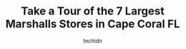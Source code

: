 ---
layout: ampstory
image: https://i0.wp.com/www.depkes.org/wp-content/uploads/2023/06/marshalls-0-in-cape-coral-fl-1685966797.jpeg?resize=640,853
author: techidn
featured: false
description: Discover the impressive array of Marshalls options in Cape Coral FL, where you can find 7 of the largest Marshalls establishments in the area. From renowned classics to hidden gems, Cape Cor
title: Take a Tour of the 7 Largest Marshalls Stores in Cape Coral FL
cover:
   title: Take a Tour of the 7 Largest Marshalls Stores in Cape Coral FL
   subtitle: Rickpate
   background: https://www.depkes.org/wp-content/uploads/2023/06/marshalls-0-in-cape-coral-fl-1685966797.jpeg

pages: 
 - layout: thirds
   top: <h1>#1 Marshalls</h1>
   bottom: "<p>New spring and summer merchandise available now. Clothing/shoes for men, women and children, home decor, candy and some food items, beauty supplies, organization stuff...</p>"
   background: https://www.depkes.org/wp-content/uploads/2023/06/marshalls-1-in-cape-coral-fl-1685966797.jpeg
   backgroundblur: true
 - layout: thirds
   top: <h1>#2 T.J. Maxx</h1>
   bottom: "<p>1502 Del Prado Blvd S, Cape Coral, FL 33990, United States</p>"
   background: https://www.depkes.org/wp-content/uploads/2023/06/marshalls-2-in-cape-coral-fl-1685966798.jpeg
   cta:
      link: https://www.depkes.org/blog/take-a-tour-of-the-7-largest-marshalls-stores-in-cape-coral-fl/
      text: Take a Tour of the 7 Largest Marshalls Stores in Cape Coral FL
 - layout: thirds
   top: <h1>#3 Ross Dress for Less</h1>
   bottom: "<p>1631 Del Prado Blvd S, Cape Coral, FL 33990, United States</p>"
   background: https://www.depkes.org/wp-content/uploads/2023/06/marshalls-3-in-cape-coral-fl-1685966798.jpeg
   cta:
      link: https://www.depkes.org/blog/take-a-tour-of-the-7-largest-marshalls-stores-in-cape-coral-fl/
      text: Take a Tour of the 7 Largest Marshalls Stores in Cape Coral FL
 - layout: thirds
   top: <h1>#4 HomeGoods</h1>
   bottom: "<p>2301 Del Prado Blvd S, Cape Coral, FL 33990, United States</p>"
   background: https://images.unsplash.com/photo-1496096265110-f83ad7f96608?ixlib=rb-4.0.3&ixid=MnwxMjA3fDB8MHxwaG90by1wYWdlfHx8fGVufDB8fHx8&auto=format&fit=crop&w=640&h=853&q=80
   cta:
      link: https://www.depkes.org/blog/take-a-tour-of-the-7-largest-marshalls-stores-in-cape-coral-fl/
      text: Take a Tour of the 7 Largest Marshalls Stores in Cape Coral FL
 - layout: thirds
   top: <h1>#5 Marshalls</h1>
   bottom: "<p>10017 Gulf Center Dr, Fort Myers, FL 33913, United States</p>"
   background: https://images.unsplash.com/photo-1602536052359-ef94c21c5948?ixlib=rb-4.0.3&ixid=MnwxMjA3fDB8MHxwaG90by1wYWdlfHx8fGVufDB8fHx8&auto=format&fit=crop&w=640&h=853&q=80
   cta:
      link: https://www.depkes.org/blog/take-a-tour-of-the-7-largest-marshalls-stores-in-cape-coral-fl/
      text: Take a Tour of the 7 Largest Marshalls Stores in Cape Coral FL
 - layout: thirds
   top: <h1>#6 Bealls Outlet</h1>
   bottom: "<p>2301 Del Prado Blvd S Unit 4, Cape Coral, FL 33990, United States</p>"
   background: https://images.unsplash.com/photo-1557672172-298e090bd0f1?ixlib=rb-4.0.3&ixid=MnwxMjA3fDB8MHxwaG90by1wYWdlfHx8fGVufDB8fHx8&auto=format&fit=crop&w=640&h=853&q=80
   cta:
      link: https://www.depkes.org/blog/take-a-tour-of-the-7-largest-marshalls-stores-in-cape-coral-fl/
      text: Take a Tour of the 7 Largest Marshalls Stores in Cape Coral FL

 - layout: thirds
   middle: Continue reading...
   background: https://images.unsplash.com/photo-1536745287225-21d689278fd1?ixlib=rb-4.0.3&ixid=MnwxMjA3fDB8MHxwaG90by1wYWdlfHx8fGVufDB8fHx8&auto=format&fit=crop&w=640&h=853&q=80
   cta:
      link: https://www.depkes.org/blog/take-a-tour-of-the-7-largest-marshalls-stores-in-cape-coral-fl/
      text: Take a Tour of the 7 Largest Marshalls Stores in Cape Coral FL
      
---